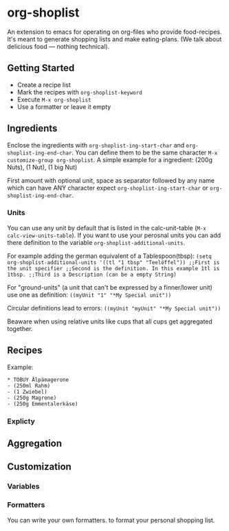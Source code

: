 # org-shoplist
An extension to emacs for operating on org-files who provide
food-recipes. It's meant to generate shopping lists and make
eating-plans. (We talk about delicious food — nothing technical).
## Getting Started ##
- Create a recipe list
- Mark the recipes with `org-shoplist-keyword`
- Execute `M-x org-shoplist`
- Use a formatter or leave it empty
## Ingredients ##
Enclose the ingredients with `org-shoplist-ing-start-char` and
`org-shoplist-ing-end-char`. You can define them to be the same
character `M-x customize-group org-shoplist`.  A simple example for a
ingredient: (200g Nuts), (1 Nut), (1 big Nut)

First amount with optional unit, space as separator followed by any
name which can have ANY character expect `org-shoplist-ing-start-char`
or `org-shoplist-ing-end-char`.
### Units ###
You can use any unit by default that is listed in the calc-unit-table
(`M-x calc-view-units-table`). If you want to use your perosnal units
you can add there definition to the variable
`org-shoplist-additional-units`.

For example adding the german equivalent of a Tablespoon(tbsp):
`(setq org-shoplist-additional-units '((tl "1 tbsp" "Teelöffel"))
;;First is the unit specifier
;;Second is the definition. In this example 1tl is 1tbsp.
;;Third is a Description (can be a empty String)`

For "ground-units" (a unit that can't be expressed by a finner/lower
unit) use one as definition: `((myUnit "1" "*My Special unit"))`

Circular definitions lead to errors: `((myUnit "myUnit" "*My Special unit"))`

Beaware when using relative units like cups that all cups get aggregated together.


## Recipes ##
Example:
```
* TOBUY Älpämagerone
- (250ml Rahm)
- (1 Zwiebel)
- (250g Magrone)
- (250g Emmentalerkäse)
```
### Explicty ###
## Aggregation ##
## Customization ##
### Variables ###
### Formatters ###
You can write your own formatters.  to format your personal shopping
list.
